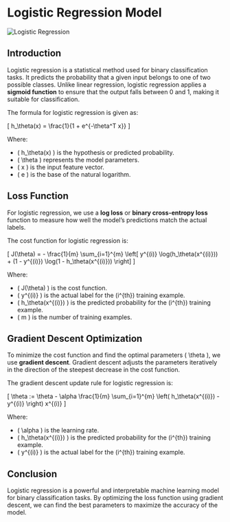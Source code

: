 # Logistic Regression Model

![Logistic Regression](https://www.ejable.com/wp-content/uploads/2023/11/linear-regression-vs-logistic-regression-2.webp)

## Introduction

Logistic regression is a statistical method used for binary classification tasks. It predicts the probability that a given input belongs to one of two possible classes. Unlike linear regression, logistic regression applies a **sigmoid function** to ensure that the output falls between 0 and 1, making it suitable for classification.

The formula for logistic regression is given as:

\[
h_\theta(x) = \frac{1}{1 + e^{-\theta^T x}}
\]

Where:
- \( h_\theta(x) \) is the hypothesis or predicted probability.
- \( \theta \) represents the model parameters.
- \( x \) is the input feature vector.
- \( e \) is the base of the natural logarithm.

## Loss Function

For logistic regression, we use a **log loss** or **binary cross-entropy loss** function to measure how well the model’s predictions match the actual labels.

The cost function for logistic regression is:

\[
J(\theta) = - \frac{1}{m} \sum_{i=1}^{m} \left[ y^{(i)} \log(h_\theta(x^{(i)})) + (1 - y^{(i)}) \log(1 - h_\theta(x^{(i)})) \right]
\]

Where:
- \( J(\theta) \) is the cost function.
- \( y^{(i)} \) is the actual label for the \(i^{th}\) training example.
- \( h_\theta(x^{(i)}) \) is the predicted probability for the \(i^{th}\) training example.
- \( m \) is the number of training examples.

## Gradient Descent Optimization

To minimize the cost function and find the optimal parameters \( \theta \), we use **gradient descent**. Gradient descent adjusts the parameters iteratively in the direction of the steepest decrease in the cost function.

The gradient descent update rule for logistic regression is:

\[
\theta := \theta - \alpha \frac{1}{m} \sum_{i=1}^{m} \left( h_\theta(x^{(i)}) - y^{(i)} \right) x^{(i)}
\]

Where:
- \( \alpha \) is the learning rate.
- \( h_\theta(x^{(i)}) \) is the predicted probability for the \(i^{th}\) training example.
- \( y^{(i)} \) is the actual label for the \(i^{th}\) training example.

## Conclusion

Logistic regression is a powerful and interpretable machine learning model for binary classification tasks. By optimizing the loss function using gradient descent, we can find the best parameters to maximize the accuracy of the model.

